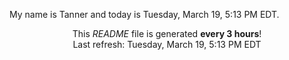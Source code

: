 My name is Tanner and today is Tuesday, March 19, 5:13 PM EDT.

<p align="center">This <i>README</i> file is generated <b>every 3 hours</b>!</br>Last refresh: Tuesday, March 19, 5:13 PM EDT<br /></p>
